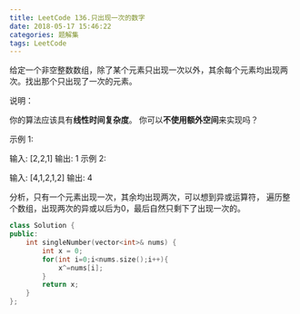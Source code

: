 ```yaml
---
title: LeetCode 136.只出现一次的数字
date: 2018-05-17 15:46:22
categories: 题解集
tags: LeetCode
---
```

给定一个非空整数数组，除了某个元素只出现一次以外，其余每个元素均出现两次。找出那个只出现了一次的元素。

说明：

你的算法应该具有**线性时间复杂度**。 你可以**不使用额外空间**来实现吗？

示例 1:

输入: [2,2,1]
输出: 1
示例 2:

输入: [4,1,2,1,2]
输出: 4

分析，只有一个元素出现一次，其余均出现两次，可以想到异或运算符，
遍历整个数组，出现两次的异或以后为0，最后自然只剩下了出现一次的。
```cpp
class Solution {
public:
    int singleNumber(vector<int>& nums) {
        int x = 0;
        for(int i=0;i<nums.size();i++){
            x^=nums[i];
        }
        return x;
    }
};
```